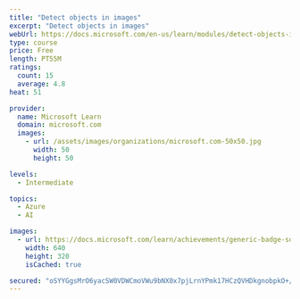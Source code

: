 ```yaml
---
title: "Detect objects in images"
excerpt: "Detect objects in images"
webUrl: https://docs.microsoft.com/en-us/learn/modules/detect-objects-images/
type: course
price: Free
length: PT55M
ratings:
  count: 15
  average: 4.8
heat: 51

provider:
  name: Microsoft Learn
  domain: microsoft.com
  images:
    - url: /assets/images/organizations/microsoft.com-50x50.jpg
      width: 50
      height: 50

levels:
  - Intermediate

topics:
  - Azure
  - AI

images:
  - url: https://docs.microsoft.com/learn/achievements/generic-badge-social.png
    width: 640
    height: 320
    isCached: true

secured: "oSYYGgsMrO6yacSW0VDWCmoVWu9bNX0x7pjLrnYPmk17HCzQVHDkgnobpkO+/+9heCHfMW/2aJhwGWb7VnsZW9zpEPxsTosSaUU08uH+ePBF6CDgCojignm37t1AxpOTzEgjZ6N3XqCSIZWA1Nf2nAm9TTQ44qfy18/Md6DcTJwMwbVtcpXFD38AlBoVQ/8uOH9xToUlUW1uBYtT+irE+nvcqU2Z2c5pDFKwC/6OcPlixZa1xirvxw0bCDAdDKkRgQwt7eUl440ALyvM9XROcBHdgzY2HjVivIvEQrMuLUECBA8R4O3MfT3IU4qiO+V74lqa6ojijWzVOFGeJ+tr5U+cjOgLLoHtHNJV/3PE+3QYLGqNI8v9SAECgZ0ho97BRhczfRoEne9ydGylb1/4DJtIgRDRmJ6TOr/ZJc0QHlc=;aDFYrAlqI3ZoQnJmZejrqQ=="
---
```


